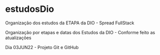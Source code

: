 # estudosDio
Organização dos estudos da ETAPA da DIO - Spread FullStack

Organização por etapas e datas dos Estudos da DIO - Conforme feito as atualizações

Dia 03JUN22 - Projeto Git e GitHub
